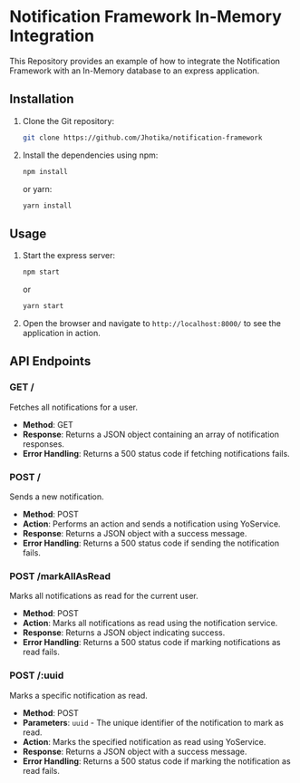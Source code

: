 # Notification Framework In-Memory Integration

This Repository provides an example of how to integrate the Notification Framework with an In-Memory database to an express application.

## Installation

1. Clone the Git repository:

   ```bash
   git clone https://github.com/Jhotika/notification-framework
   ```

2. Install the dependencies using npm:

   ```bash
   npm install
   ```

   or yarn:

   ```bash
   yarn install
   ```

## Usage

1. Start the express server:

   ```bash
   npm start
   ```

   or

   ```bash
   yarn start
   ```

2. Open the browser and navigate to `http://localhost:8000/` to see the application in action.

## API Endpoints

### GET /

Fetches all notifications for a user.

- **Method**: GET
- **Response**: Returns a JSON object containing an array of notification responses.
- **Error Handling**: Returns a 500 status code if fetching notifications fails.

### POST /

Sends a new notification.

- **Method**: POST
- **Action**: Performs an action and sends a notification using YoService.
- **Response**: Returns a JSON object with a success message.
- **Error Handling**: Returns a 500 status code if sending the notification fails.

### POST /markAllAsRead

Marks all notifications as read for the current user.

- **Method**: POST
- **Action**: Marks all notifications as read using the notification service.
- **Response**: Returns a JSON object indicating success.
- **Error Handling**: Returns a 500 status code if marking notifications as read fails.

### POST /:uuid

Marks a specific notification as read.

- **Method**: POST
- **Parameters**: `uuid` - The unique identifier of the notification to mark as read.
- **Action**: Marks the specified notification as read using YoService.
- **Response**: Returns a JSON object with a success message.
- **Error Handling**: Returns a 500 status code if marking the notification as read fails.